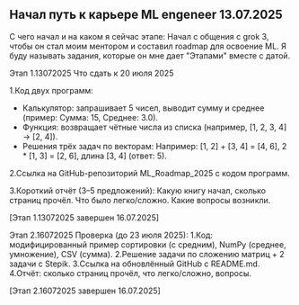 Начал путь к карьере ML engeneer 13.07.2025
------------------------------------------------------
С чего начал и на каком я сейчас этапе:
Начал с общения с grok 3, чтобы он стал моим ментором и составил roadmap для освоение ML.
Я буду называть задания, которые он мне дает "Этапами" вместе с датой.

Этап 1.13072025
Что сдать к 20 июля 2025

1.Код двух программ:
  - Калькулятор: запрашивает 5 чисел, выводит сумму и среднее (пример: Сумма: 15, Среднее: 3.0).
  - Функция: возвращает чётные числа из списка (например, [1, 2, 3, 4] → [2, 4]).
  - Решения трёх задач по векторам:
     Например: [1, 2] + [3, 4] = [4, 6], 2 * [1, 3] = [2, 6], длина [3, 4] (ответ: 5).

2.Ссылка на GitHub-репозиторий ML_Roadmap_2025 с кодом программ.

3.Короткий отчёт (3–5 предложений):
   Какую книгу начал, сколько страниц прочёл.
   Что было легко/сложно.
   Какие вопросы возникли.

[Этап 1.13072025 завершен 16.07.2025]

Этап 2.16072025
Проверка (до 23 июля 2025):
1.Код: модифицированный пример сортировки (с средним), NumPy (среднее, умножение), CSV (сумма).
2.Решение задачи по сложению матриц + 2 задачи с Stepik.
3.Ссылка на обновлённый GitHub с README.md.
4.Отчёт: сколько страниц прочёл, что легко/сложно, вопросы.

[Этап 2.16072025 завершен 16.07.2025]
